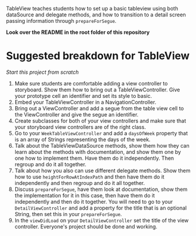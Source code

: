 TableView teaches students how to set up a basic tableview using both dataSource and delegate methods, and how to transition to a detail screen passing information through `prepareForSegue`.

**Look over the README in the root folder of this repository**

# Suggested breakdown for TableView

*Start this project from scratch*

1. Make sure students are comfortable adding a view controller to storyboard. Show them how to bring out a TableViewController. Give your prototype cell an identifier and set its style to basic.
2. Embed your TableViewController in a NavigationController.
3. Bring out a ViewController and add a segue from the table view cell to the ViewController and give the segue an identifier.
4. Create subclasses for both of your view controllers and make sure that your storyboard view controllers are of the right class.
5. Go to your `WeekTableViewController` and add a `daysOfWeek` property that is an array of Strings representing the days of the week.
6. Talk about the TableViewDataSource methods, show them how they can learn about the methods with documentation, and show them one by one how to implement them. Have them do it independently. Then regroup and do it all together.
7. Talk about how you also can use different delegate methods. Show them how to use `heightForRowAtIndexPath` and then have them do it independently and then regroup and do it all together.
8. Discuss `prepareForSegue`, have them look at documentation, show them the implementation for it in this case, then have them do it independently and then do it together. You will need to go to your `DetailViewController` and add a property for the title that is an optional String, then set this in your `prepareForSegue`.
9. In the `viewDidLoad` on your `DetailViewController` set the title of the view controller. Everyone's project should be done and working.